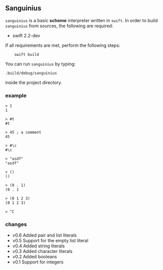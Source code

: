 ## Sanguinius

`sanguinius` is a basic **scheme** interpreter written in `swift`. In order to build `sanguinius` from sources, the following are required:

* swift 2.2-dev

If all requirements are met, perform the following steps:

        swift build

You can run `sanguinius` by typing:

	.build/debug/sanguinius

inside the project directory.

### example
    
    > 1
    1

    > #t
    #t

    > 45 ; a comment
    45

    > #\c
    #\c

    > "asdf"
    "asdf"

    > ()
    ()

    > (0 . 1)
    (0 . 1

    > (0 1 2 3)
    (0 1 2 3)

    > ^C

### changes

* v0.6   Added pair and list literals
* v0.5   Support for the empty list literal
* v0.4   Added string literals
* v0.3   Added character literals
* v0.2   Added booleans
* v0.1   Support for integers

